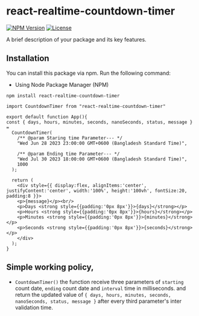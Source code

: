 # react-realtime-countdown-timer

[![NPM Version](https://img.shields.io/npm/v/react-realtime-countdown-timer.svg)](https://www.npmjs.com/package/your-package-name)
[![License](https://img.shields.io/npm/l/react-realtime-countdown-timer.svg)](https://github.com/AmirWorkplace/react-realtime-countdown-timer)

A brief description of your package and its key features.

## Installation

You can install this package via npm. Run the following command:

- Using Node Package Manager (NPM)

```shell
npm install react-realtime-countdown-timer
```

```
import CountdownTimer from "react-realtime-countdown-timer"

export default function App(){
const { days, hours, minutes, seconds, nanoSeconds, status, message } =
  CountdownTimer(
    /** @param Staring time Parameter--- */
    "Wed Jun 28 2023 23:00:00 GMT+0600 (Bangladesh Standard Time)",

    /** @param Ending time Parameter--- */
    "Wed Jul 30 2023 18:00:00 GMT+0600 (Bangladesh Standard Time)",
    1000
  );

  return (
    <div style={{ display:flex, alignItems:'center', justifyContent:'center', width:'100%', height:'100vh', fontSize:20, padding:8 }}>
    <p>{message}</p><br/>
    <p>Days <strong style={{padding:'0px 8px'}}>{days}</strong></p>
    <p>Hours <strong style={{padding:'0px 8px'}}>{hours}</strong></p>
    <p>Minutes <strong style={{padding:'0px 8px'}}>{minutes}</strong></p>
    <p>Seconds <strong style={{padding:'0px 8px'}}>{seconds}</strong></p>
    </div>
  );
}
```

## Simple working policy,

- `CountdownTimer()` the function receive three parameters of `starting` count date, `ending` count date and `interval` time in milliseconds. and return the updated value of `{ days, hours, minutes, seconds, nanoSeconds, status, message }` after every third parameter's inter validation time.
